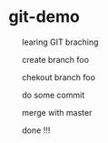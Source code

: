 # git-demo
<ol>learing GIT braching</ol>
<ol>create branch foo </ol>
<ol>chekout branch foo</ol>
<ol>do some commit</ol>
<ol>merge with master</ol>
<ol>done !!!</ol>
